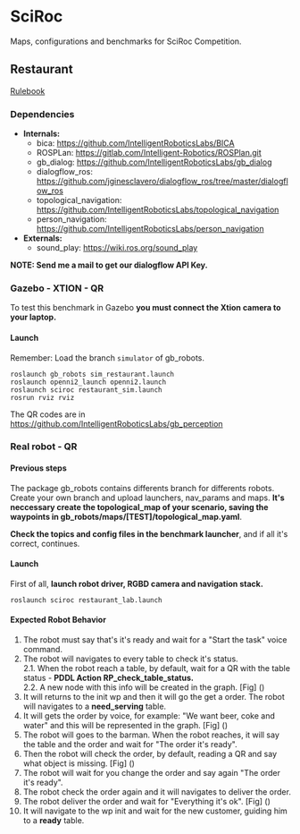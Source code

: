 # SciRoc
Maps, configurations and benchmarks for SciRoc Competition.

## Restaurant
 [Rulebook](https://docs.google.com/document/d/122AS7SgOQe__Aj0V3fhoXb-766LgDYz9gZfcrGY7jMM/edit#heading=h.gjdgxs)
 
### Dependencies
  - **Internals:**
     - bica: https://github.com/IntelligentRoboticsLabs/BICA
     - ROSPLan: https://gitlab.com/Intelligent-Robotics/ROSPlan.git
     - gb_dialog: https://github.com/IntelligentRoboticsLabs/gb_dialog
     - dialogflow_ros: https://github.com/jginesclavero/dialogflow_ros/tree/master/dialogflow_ros
     - topological_navigation: https://github.com/IntelligentRoboticsLabs/topological_navigation
     - person_navigation: https://github.com/IntelligentRoboticsLabs/person_navigation
   - **Externals:**
     - sound_play: https://wiki.ros.org/sound_play
     
**NOTE: Send me a mail to get our dialogflow API Key.**

### Gazebo - XTION - QR
To test this benchmark in Gazebo **you must connect the Xtion camera to your laptop.**

#### Launch
Remember: Load the branch ```simulator``` of gb_robots. 
```
roslaunch gb_robots sim_restaurant.launch
roslaunch openni2_launch openni2.launch
roslaunch sciroc restaurant_sim.launch
rosrun rviz rviz
```
The QR codes are in https://github.com/IntelligentRoboticsLabs/gb_perception

### Real robot - QR

#### Previous steps
The package gb_robots contains differents branch for differents robots. Create your own branch and upload launchers, nav_params and maps. **It's neccessary create the topological_map of your scenario, saving the waypoints in gb_robots/maps/[TEST]/topological_map.yaml**.  

**Check the topics and config files in the benchmark launcher**, and if all it's correct, continues.

#### Launch
First of all, **launch robot driver, RGBD camera and navigation stack.**
```
roslaunch sciroc restaurant_lab.launch

```
#### Expected Robot Behavior 
1. The robot must say that's it's ready and wait for a "Start the task" voice command.
2. The robot will navigates to every table to check it's status.  
2.1. When the robot reach a table, by default, wait for a QR with the table status - **PDDL Action RP_check_table_status.**   
2.2. A new node with this info will be created in the graph. [Fig] ()
3. It will returns to the init wp and then it will go the get a order. The robot will navigates to a **need_serving** table.
4. It will gets the order by voice, for example: "We want beer, coke and water" and this will be represented in the graph. [Fig] ()
5. The robot will goes to the barman. When the robot reaches, it will say the table and the order and wait for "The order it's ready". 
6. Then the robot will check the order, by default, reading a QR and say what object is missing. [Fig] ()
7. The robot will wait for you change the order and say again "The order it's ready".
8. The robot check the order again and it will navigates to deliver the order.
9. The robot deliver the order and wait for "Everything it's ok". [Fig] ()
10. It will navigate to the wp init and wait for the new customer, guiding him to a **ready** table.
